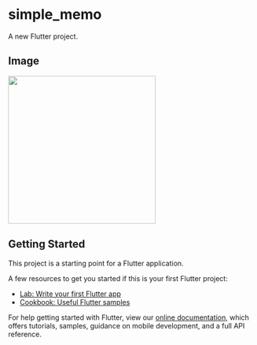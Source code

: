 # simple_memo

A new Flutter project.

## Image

<img src="https://user-images.githubusercontent.com/92189386/162605246-39c30ef4-4ba9-4b94-a561-36087eb8fa04.png" width="300">

## Getting Started

This project is a starting point for a Flutter application.

A few resources to get you started if this is your first Flutter project:

- [Lab: Write your first Flutter app](https://flutter.dev/docs/get-started/codelab)
- [Cookbook: Useful Flutter samples](https://flutter.dev/docs/cookbook)

For help getting started with Flutter, view our
[online documentation](https://flutter.dev/docs), which offers tutorials,
samples, guidance on mobile development, and a full API reference.
